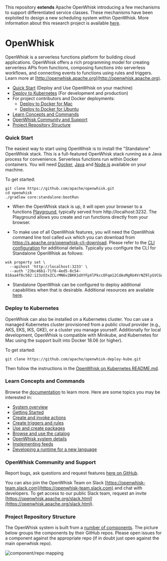 <!--
#
# Licensed to the Apache Software Foundation (ASF) under one or more
# contributor license agreements.  See the NOTICE file distributed with
# this work for additional information regarding copyright ownership.
# The ASF licenses this file to You under the Apache License, Version 2.0
# (the "License"); you may not use this file except in compliance with
# the License.  You may obtain a copy of the License at
#
#     http://www.apache.org/licenses/LICENSE-2.0
#
# Unless required by applicable law or agreed to in writing, software
# distributed under the License is distributed on an "AS IS" BASIS,
# WITHOUT WARRANTIES OR CONDITIONS OF ANY KIND, either express or implied.
# See the License for the specific language governing permissions and
# limitations under the License.
#
-->

This repository **extends** Apache OpenWhisk introducing a few mechanisms
to support differentiated service classes. These mechanisms have been exploited
to design a new scheduling system within OpenWhisk. More information about this
research project is available
[here](https://alfredo-milani.github.io/openwhisk-scheduler/).


# OpenWhisk

OpenWhisk is a serverless functions platform for building cloud applications.
OpenWhisk offers a rich programming model for creating serverless APIs from functions,
composing functions into serverless workflows, and connecting events to functions using rules and triggers.
Learn more at [http://openwhisk.apache.org](http://openwhisk.apache.org).

* [Quick Start](#quick-start) (Deploy and Use OpenWhisk on your machine)
* [Deploy to Kubernetes](#deploy-to-kubernetes) (For development and production)
* For project contributors and Docker deployments:
  * [Deploy to Docker for Mac](./tools/macos/README.md)
  * [Deploy to Docker for Ubuntu](./tools/ubuntu-setup/README.md)
* [Learn Concepts and Commands](#learn-concepts-and-commands)
* [OpenWhisk Community and Support](#openwhisk-community-and-support)
* [Project Repository Structure](#project-repository-structure)

### Quick Start

The easiest way to start using OpenWhisk is to install the "Standalone" OpenWhisk stack.
This is a full-featured OpenWhisk stack running as a Java process for convenience.
Serverless functions run within Docker containers. You will need [Docker](https://docs.docker.com/install),
[Java](https://java.com/en/download/help/download_options.xml) and [Node.js](https://nodejs.org) available on your machine.

To get started:
```
git clone https://github.com/apache/openwhisk.git
cd openwhisk
./gradlew core:standalone:bootRun
```

- When the OpenWhisk stack is up, it will open your browser to a functions [Playground](./docs/images/playground-ui.png),
typically served from http://localhost:3232. The Playground allows you create and run functions directly from your browser.

- To make use of all OpenWhisk features, you will need the OpenWhisk command line tool called
`wsk` which you can download from https://s.apache.org/openwhisk-cli-download.
Please refer to the [CLI configuration](./docs/cli.md) for additional details. Typically you
configure the CLI for Standalone OpenWhisk as follows:
```
wsk property set \
  --apihost 'http://localhost:3233' \
  --auth '23bc46b1-71f6-4ed5-8c54-816aa4f8c502:123zO3xZCLrMN6v2BKK1dXYFpXlPkccOFqm12CdAsMgRU4VrNZ9lyGVCGuMDGIwP'
```

- Standalone OpenWhisk can be configured to deploy additional capabilities when that is desirable.
Additional resources are available [here](./core/standalone/README.md).

### Deploy to Kubernetes

OpenWhisk can also be installed on a Kubernetes cluster. You can use
a managed Kubernetes cluster provisioned from a public cloud provider
(e.g., AKS, EKS, IKS, GKE), or a cluster you manage yourself.
Additionally for local development, OpenWhisk is compatible with Minikube,
and Kubernetes for Mac using the support built into Docker 18.06 (or higher).

To get started:

```
git clone https://github.com/apache/openwhisk-deploy-kube.git
```

Then follow the instructions in the [OpenWhisk on Kubernetes README.md](https://github.com/apache/openwhisk-deploy-kube/blob/master/README.md).

### Learn Concepts and Commands

Browse the [documentation](docs/) to learn more. Here are some topics you may be
interested in:

- [System overview](docs/about.md)
- [Getting Started](docs/README.md)
- [Create and invoke actions](docs/actions.md)
- [Create triggers and rules](docs/triggers_rules.md)
- [Use and create packages](docs/packages.md)
- [Browse and use the catalog](docs/catalog.md)
- [OpenWhisk system details](docs/reference.md)
- [Implementing feeds](docs/feeds.md)
- [Developing a runtime for a new language](docs/actions-actionloop.md)

### OpenWhisk Community and Support

Report bugs, ask questions and request features [here on GitHub](../../issues).

You can also join the OpenWhisk Team on Slack [https://openwhisk-team.slack.com](https://openwhisk-team.slack.com) and chat with developers. To get access to our public Slack team, request an invite [https://openwhisk.apache.org/slack.html](https://openwhisk.apache.org/slack.html).

### Project Repository Structure

The OpenWhisk system is built from a [number of components](docs/dev/modules.md).  The picture below groups the components by their GitHub repos. Please open issues for a component against the appropriate repo (if in doubt just open against the main openwhisk repo).

![component/repo mapping](docs/images/components_to_repos.png)
